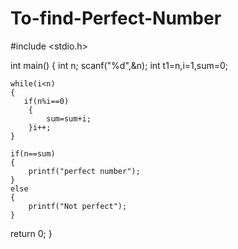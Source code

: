 # To-find-Perfect-Number
#include <stdio.h>

int main()
{
	int n;
	scanf("%d",&n);
	int t1=n,i=1,sum=0;

	while(i<n)
	{
	   if(n%i==0)
	    {
	        sum=sum+i;
	    }i++;
	}

	if(n==sum)
	{
		printf("perfect number");
	}
	else
	{
		printf("Not perfect");
	}

return 0;
}

